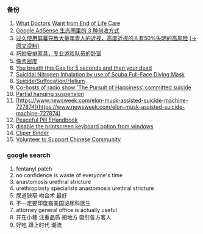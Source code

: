 ### 备份

1. [What Doctors Want from End of Life Care](https://www.wnyc.org/story/265564-doctors-end-life-care/)
1. [Google AdSense 生态圈里的 3 种创收方式](https://livid.v2ex.com/essays/2018/05/18/adsense-methods.html)
1. [过久使用屏幕导致大量年青人的近视，高度近视的人有50%失明的高风险](./misc/medicine#entry2) [(->原文资料)](https://medicalxpress.com/news/2019-02-screen-linked-epidemic-myopia-young.html)
1. [巧妙安排家具，专业游戏队员的卧室](https://i.kinja-img.com/gawker-media/image/upload/c_scale,fl_progressive,q_80,w_1600/xyqwrtwfreznvncscuu6.jpg)
1. [像素密度](https://pixensity.com/list/laptop/)
1. [You breath this Gas for 5 seconds and then your dead](http://www.refrigeration-engineer.com/forums/showthread.php?35103-quot-You-breath-this-Gas-for-5-seconds-and-then-your-dead-quot)
1. [Suicidal Nitrogen Inhalation by use of Scuba Full-Face Diving Mask](https://www.researchgate.net/publication/253647263_Suicidal_Nitrogen_Inhalation_by_use_of_Scuba_Full-Face_Diving_Mask)
1. [Suicide/Suffocation/Helium](https://en.wikibooks.org/wiki/Suicide/Suffocation/Helium)
1. [Co-hosts of radio show 'The Pursuit of Happiness' committed suicide](https://www.nydailynews.com/new-york/brooklyn/brooklyn-couple-committed-suicide-co-hosted-radio-show-article-1.1363804)
1. [Partial hanging suspension](http://archive.is/wMAdx#selection-271.10-271.36)
1. [https://www.newsweek.com/elon-musk-assisted-suicide-machine-727874](https://www.newsweek.com/elon-musk-assisted-suicide-machine-727874)
1. [Peaceful Pill EHandbook](https://www.peacefulpillhandbook.com/)
1. [disable the printscreen keyboard option from windows](https://stackoverflow.com/questions/28083031/disable-the-printscreen-keyboard-option-from-windows)
1. [Cliper Binder](https://www.amazon.com/Binder-Clamps-Assorted-Office-Supplies/dp/B07DHHCZLJ/ref=sr_1_9?keywords=binder+clips&qid=1550433419&s=gateway&sr=8-9)
1. [Volunteer to Support Chinese Community](https://www.volunteermatch.org/search/opp2435170.jsp)

### google search
1. fentanyl patch
1. no confidence is waste of everyone's time
1. anastomosis urethral stricture
1. urethroplasty specialists anastomosis urethral stricture
1. 尿道狭窄 吻合术 最好
1. 不一定要印度裔美国泌尿科医生
1. attorney general office is actually useful
1. 开在小巷 注重品质 搬地方 吸引各方客人
1. 好吃 跟上时代 潮流